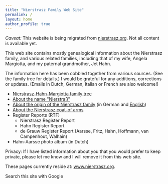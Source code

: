 ```yaml
---
title: "Nierstrasz Family Web Site"
permalink: /
layout: home
author_profile: true
---
```

*Caveat:* This website is being migrated from [nierstrasz.org](https://www.nierstrasz.org).
Not all content is available yet.

This web site contains mostly genealogical information about the Nierstrasz family, and various related families, including that of my wife, Angela Margiotta, and my paternal grandmother, Jet Hahn.

The information here has been cobbled together from various sources. (See the family tree for details.) I would be grateful for any additions, corrections or updates. (Emails in Dutch, German, Italian or French are also welcome!)

- [Nierstrasz-Hahn-Margiotta family tree](/Tree/wc_toc.html)
- [About the name "Nierstraß"](/nierstrass)
- [About the origin of the Nierstrasz family](/origin) (in German and [English](/origin-en))
- [About the Nierstrasz coat-of arms](/crest)
- Register Reports (RTF)
	- Nierstrasz Register Report
	- Hahn Register Report
	- de Grauw Register Report (Aarsse, Fritz, Hahn, Hoffmann, van Campenhout, Walhain)
- Hahn-Aarsse photo album (in Dutch)

Privacy: If I have listed information about you that you would prefer to keep private, please let me know and I will remove it from this web site.

These pages currently reside at: www.nierstrasz.org.

Search this site with Google
